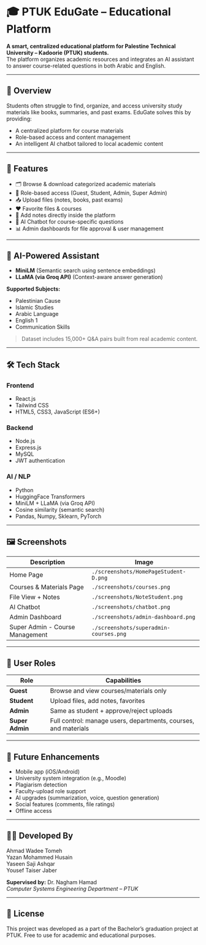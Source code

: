 # 🎓 PTUK EduGate – Educational Platform

**A smart, centralized educational platform for Palestine Technical University – Kadoorie (PTUK) students.**  
The platform organizes academic resources and integrates an AI assistant to answer course-related questions in both Arabic and English.

---

## 📘 Overview

Students often struggle to find, organize, and access university study materials like books, summaries, and past exams. EduGate solves this by providing:

- A centralized platform for course materials
- Role-based access and content management
- An intelligent AI chatbot tailored to local academic content

---

## 🚀 Features

- 🗂️ Browse & download categorized academic materials
- 🔐 Role-based access (Guest, Student, Admin, Super Admin)
- 📥 Upload files (notes, books, past exams)
- ❤️ Favorite files & courses
- 📝 Add notes directly inside the platform
- 🤖 AI Chatbot for course-specific questions
- 📊 Admin dashboards for file approval & user management

---

## 🧠 AI-Powered Assistant

- **MiniLM** (Semantic search using sentence embeddings)
- **LLaMA (via Groq API)** (Context-aware answer generation)

**Supported Subjects:**

- Palestinian Cause
- Islamic Studies
- Arabic Language
- English 1
- Communication Skills

> Dataset includes 15,000+ Q&A pairs built from real academic content.

---

## 🛠️ Tech Stack

### Frontend

- React.js
- Tailwind CSS
- HTML5, CSS3, JavaScript (ES6+)

### Backend

- Node.js
- Express.js
- MySQL
- JWT authentication

### AI / NLP

- Python
- HuggingFace Transformers
- MiniLM + LLaMA (via Groq API)
- Cosine similarity (semantic search)
- Pandas, Numpy, Sklearn, PyTorch

---

## 🖼️ Screenshots

| Description                     | Image                                  |
| ------------------------------- | -------------------------------------- |
| Home Page                       | `./screenshots/HomePageStudent-D.png`  |
| Courses & Materials Page        | `./screenshots/courses.png`            |
| File View + Notes               | `./screenshots/NoteStudent.png`        |
| AI Chatbot                      | `./screenshots/chatbot.png`            |
| Admin Dashboard                 | `./screenshots/admin-dashboard.png`    |
| Super Admin - Course Management | `./screenshots/superadmin-courses.png` |

---

## 👥 User Roles

| Role            | Capabilities                                                    |
| --------------- | --------------------------------------------------------------- |
| **Guest**       | Browse and view courses/materials only                          |
| **Student**     | Upload files, add notes, favorites                              |
| **Admin**       | Same as student + approve/reject uploads                        |
| **Super Admin** | Full control: manage users, departments, courses, and materials |

---

## 📱 Future Enhancements

- Mobile app (iOS/Android)
- University system integration (e.g., Moodle)
- Plagiarism detection
- Faculty-upload role support
- AI upgrades (summarization, voice, question generation)
- Social features (comments, file ratings)
- Offline access

---

## 👨‍💻 Developed By

Ahmad Wadee Tomeh  
Yazan Mohammed Husain  
Yaseen Saji Ashqar  
Yousef Taiser Jaber

**Supervised by:** Dr. Nagham Hamad  
_Computer Systems Engineering Department – PTUK_

---

## 📜 License

This project was developed as a part of the Bachelor’s graduation project at PTUK. Free to use for academic and educational purposes.
